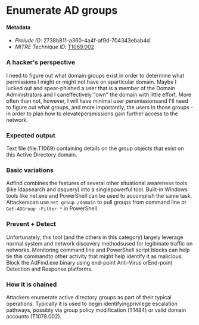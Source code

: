 
# Enumerate AD groups

#### Metadata

- *Prelude ID*: 2738b811-a360-4a4f-af9d-704343ebab4d
- *MITRE Technique ID*: [T1069.002](https://attack.mitre.org/techniques/T1069/002/)

### A hacker's perspective

I need to figure out what domain groups exist in order to determine what permissions I might or might not have on aparticular domain. Maybe I lucked out and spear-phished a user that is a member of the Domain Administrators and I caneffectively "own" the domain with little effort.  More often than not, however, I will have minimal user persmissionsand I'll need to figure out what groups, and more importantly, the users in those groups - in order to plan how to elevatepersmissions gain further access to the network.

### Expected output

Text file (file.T1069) containing details on the group objects that exist on this Active Directory domain.

### Basic variations

Adfind combines the features of several other situational awareness tools (like ldapsearch and dsquery) into a singlepowerful tool. Built-in Windows tools like net.exe and PowerShell can be used to accomplish the same task. Attackerscan use `net group /domain` to pull groups from command line or `Get-ADGroup -Filter *` in PowerShell.

### Prevent + Detect

Unfortunately, this tool (and the others in this category) largely leverage normal system and network discovery methodsused for legitimate traffic on networks. Monitoring command line and PowerShell script blocks can help tie this commandto other activity that might help identify it as malicious. Block the AdFind.exe binary using end-point Anti-Virus orEnd-point Detection and Response platforms.

### How it is chained

Attackers enumerate active directory groups as part of their typical operations. Typically it is used to begin identifyingprivilege escalation pathways, possibly via group policy modification (T1484) or valid domain accounts (T1078.002).
